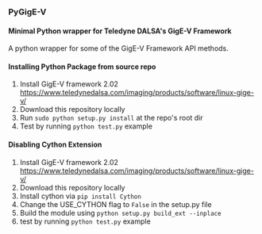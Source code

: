 ### PyGigE-V

#### Minimal Python wrapper for Teledyne DALSA's GigE-V Framework
A python wrapper for some of the GigE-V Framework API methods.

#### Installing Python Package from source repo
1.  Install GigE-V framework 2.02 https://www.teledynedalsa.com/imaging/products/software/linux-gige-v/
2.  Download this repository locally
3.  Run `sudo python setup.py install` at the repo's root dir
4.  Test by running `python test.py` example

#### Disabling Cython Extension 
1.  Install GigE-V framework 2.02 https://www.teledynedalsa.com/imaging/products/software/linux-gige-v/
2.  Download this repository locally
3.  Install cython via `pip install Cython`
4.  Change the USE_CYTHON flag to `False` in the setup.py file
5.  Build the module using `python setup.py build_ext --inplace`
6.  test by running `python test.py` example
